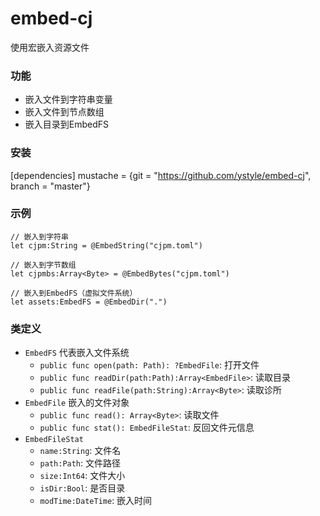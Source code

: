 # embed-cj
使用宏嵌入资源文件

### 功能
- 嵌入文件到字符串变量
- 嵌入文件到节点数组
- 嵌入目录到EmbedFS

### 安装
[dependencies]
mustache = {git = "https://github.com/ystyle/embed-cj", branch = "master"}

### 示例

```
// 嵌入到字符串
let cjpm:String = @EmbedString("cjpm.toml")

// 嵌入到字节数组
let cjpmbs:Array<Byte> = @EmbedBytes("cjpm.toml")

// 嵌入到EmbedFS（虚拟文件系统）
let assets:EmbedFS = @EmbedDir(".")
```

### 类定义
- `EmbedFS` 代表嵌入文件系统
  - `public func open(path: Path): ?EmbedFile`: 打开文件
  - `public func readDir(path:Path):Array<EmbedFile>`: 读取目录
  - `public func readFile(path:String):Array<Byte>`: 读取诊所
- `EmbedFile` 嵌入的文件对象
  - `public func read(): Array<Byte>`: 读取文件
  - `public func stat(): EmbedFileStat`: 反回文件元信息
- `EmbedFileStat`
  - `name:String`: 文件名
  - `path:Path`: 文件路径 
  - `size:Int64`: 文件大小
  - `isDir:Bool`: 是否目录
  - `modTime:DateTime`: 嵌入时间